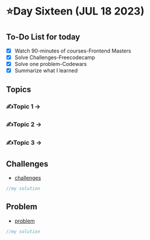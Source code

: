 # ⭐️Day Sixteen (JUL 18 2023)

## To-Do List for today
- [x] Watch 90-minutes of courses-Frontend Masters
- [x] Solve Challenges-Freecodecamp
- [x] Solve one problem-Codewars
- [x] Summarize what I learned

## Topics
### ✍️Topic 1 -> 
### ✍️Topic 2 -> 
### ✍️Topic 3 ->

## Challenges
- [challenges]()
```javascript
//my solution

```

## Problem
- [problem]()
```javascript
//my solution

```
